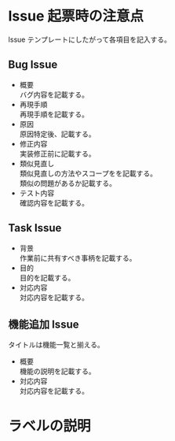 # Issue 起票時の注意点
Issue テンプレートにしたがって各項目を記入する。
## Bug Issue
* 概要  
バグ内容を記載する。
* 再現手順  
再現手順を記載する。
* 原因  
原因特定後、記載する。
* 修正内容  
実装修正前に記載する。
* 類似見直し  
類似見直しの方法やスコープをを記載する。  
類似の問題があるか記載する。
* テスト内容  
確認内容を記載する。

## Task Issue
* 背景  
作業前に共有すべき事柄を記載する。
* 目的  
目的を記載する。
* 対応内容  
対応内容を記載する。

## 機能追加 Issue
タイトルは機能一覧と揃える。
* 概要  
機能の説明を記載する。
* 対応内容  
対応内容を記載する。

# ラベルの説明


